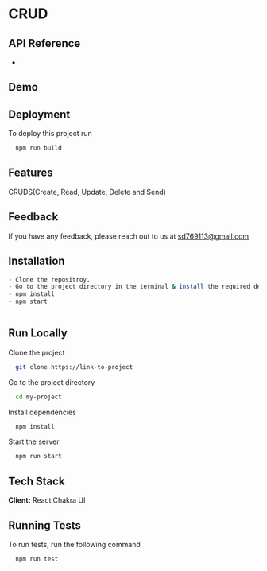 

# CRUD


## API Reference

-

## Demo



## Deployment

To deploy this project run

```bash
  npm run build
```


## Features
CRUDS(Create, Read, Update, Delete and Send)



## Feedback

If you have any feedback, please reach out to us at sd769113@gmail.com


## Installation



```bash
- Clone the repositroy.
- Go to the project directory in the terminal & install the required dependencies by using:
- npm install
- npm start



```
    
## Run Locally

Clone the project

```bash
  git clone https://link-to-project
```

Go to the project directory

```bash
  cd my-project
```

Install dependencies

```bash
  npm install
```

Start the server

```bash
  npm run start
```



## Tech Stack

**Client:** React,Chakra UI


## Running Tests

To run tests, run the following command

```bash
  npm run test
```

